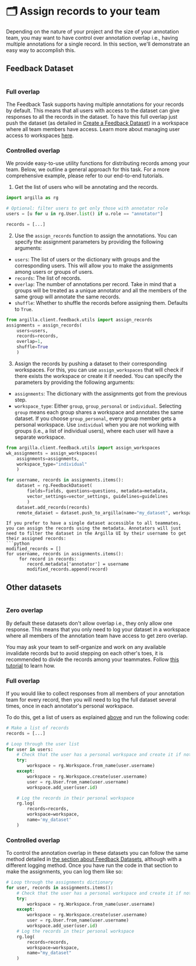 # 🗂️ Assign records to your team

Depending on the nature of your project and the size of your annotation team, you may want to have control over annotation overlap i.e., having multiple annotations for a single record. In this section, we'll demonstrate an easy way to accomplish this.


## Feedback Dataset

```{include} /_common/feedback_dataset.md
```

### Full overlap

The Feedback Task supports having multiple annotations for your records by default. This means that all users with access to the dataset can give responses to all the records in the dataset. To have this full overlap just push the dataset (as detailed in [Create a Feedback Dataset](create_dataset.md#push-to-argilla)) in a workspace where all team members have access. Learn more about managing user access to workspaces [here](/getting_started/installation/configurations/user_management.md#assign-a-user-to-a-workspace).

### Controlled overlap

We provide easy-to-use utility functions for distributing records among your team. Below, we outline a general approach for this task. For a more comprehensive example, please refer to our end-to-end tutorials.

1. Get the list of users who will be annotating and the records.

```python
import argilla as rg

# Optional: filter users to get only those with annotator role
users = [u for u in rg.User.list() if u.role == "annotator"]

records = [...]
```

2. Use the `assign_records` function to assign the annotations. You can specify the assignment parameters by providing the following arguments:

 - `users`: The list of users or the dictionary with groups and the corresponding users. This will allow you to make the assignments among users or groups of users.
 - `records`: The list of records.
 - `overlap`: The number of annotations per record. Take in mind that a groups will be treated as a unique annotator and all the members of the same group will annotate the same records.
 - `shuffle`: Whether to shuffle the records before assigning them. Defaults to `True`.

```python
from argilla.client.feedback.utils import assign_records
assignments = assign_records(
    users=users,
    records=records,
    overlap=1,
    shuffle=True
    )
```

3. Assign the records by pushing a dataset to their corresponding workspaces. For this, you can use `assign_workspaces` that will check if there exists the workspace or create it if needed. You can specify the parameters by providing the following arguments:

- `assignments`: The dictionary with the assignments got from the previous step.
- `workspace_type`: Either `group`, `group_personal` or `individual`. Selecting `group` means each group shares a workspace and annotates the same dataset. If you choose `group_personal`, every group member gets a personal workspace. Use `individual` when you are not working with groups (i.e., a list of individual users), where each user will have a separate workspace.

```python
from argilla.client.feedback.utils import assign_workspaces
wk_assignments = assign_workspaces(
    assignments=assignments,
    workspace_type="individual"
    )

for username, records in assignments.items():
    dataset = rg.FeedbackDataset(
        fields=fields, questions=questions, metadata=metadata,
        vector_settings=vector_settings, guidelines=guidelines
        )
    dataset.add_records(records)
    remote_dataset = dataset.push_to_argilla(name="my_dataset", workspace=username)
```

```{Note}
If you prefer to have a single dataset accessible to all teammates, you can assign the records using the metadata. Annotators will just need to filter the dataset in the Argilla UI by their username to get their assigned records:
```python
modified_records = []
for username, records in assignments.items():
     for record in records:
        record.metadata['annotator'] = username
        modified_records.append(record)
```


## Other datasets

```{include} /_common/other_datasets.md
```

### Zero overlap
By default these datasets don't allow overlap i.e., they only allow one response. This means that you only need to log your dataset in a workspace where all members of the annotation team have access to get zero overlap.

You may ask your team to self-organize and work on any available invalidate records but to avoid stepping on each other's toes, it is recommended to divide the records among your teammates. Follow [this tutorial](/getting_started/installation/configurations/workspace_management) to learn how.


### Full overlap
If you would like to collect responses from all members of your annotation team for every record, then you will need to log the full dataset several times, once in each annotator's personal workspace.

To do this, get a list of users as explained [above](#id1) and run the following code:

```python
# Make a list of records
records = [...]

# Loop through the user list
for user in users:
    # Check that the user has a personal workspace and create it if not
    try:
        workspace = rg.Workspace.from_name(user.username)
    except:
        workspace = rg.Workspace.create(user.username)
        user = rg.User.from_name(user.username)
        workspace.add_user(user.id)

    # Log the records in their personal workspace
    rg.log(
        records=records,
        workspace=workspace,
        name='my_dataset'
    )
```

### Controlled overlap
To control the annotation overlap in these datasets you can follow the same method detailed in [the section about Feedback Datasets](#controlled-overlap), although with a different logging method. Once you have run the code in that section to make the assignments, you can log them like so:

```python
# Loop through the assignments dictionary
for user, records in assignments.items():
    # Check that the user has a personal workspace and create it if not
    try:
        workspace = rg.Workspace.from_name(user.username)
    except:
        workspace = rg.Workspace.create(user.username)
        user = rg.User.from_name(user.username)
        workspace.add_user(user.id)
    # Log the records in their personal workspace
    rg.log(
        records=records,
        workspace=workspace,
        name="my_dataset"
    )
```